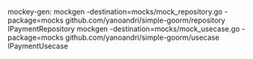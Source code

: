 mockey-gen:
	mockgen -destination=mocks/mock_repository.go -package=mocks github.com/yanoandri/simple-goorm/repository IPaymentRepository
	mockgen -destination=mocks/mock_usecase.go -package=mocks github.com/yanoandri/simple-goorm/usecase IPaymentUsecase